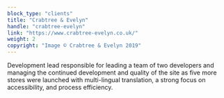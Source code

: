 ```yaml
---
block_type: "clients"
title: "Crabtree & Evelyn"
handle: "crabtree-evelyn"
link: "https://www.crabtree-evelyn.co.uk/"
weight: 2
copyright: "Image © Crabtree & Evelyn 2019"
---
```


Development lead responsible for leading a team of two developers and managing the continued development and quality of the site as five more stores were launched with multi-lingual translation, a strong focus on accessibility, and process efficiency.
